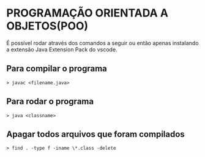 
# PROGRAMAÇÃO ORIENTADA A OBJETOS(POO)

É possível rodar através dos comandos a seguir ou então apenas instalando a extensão Java Extension Pack do vscode.

## Para compilar o programa
```
> javac <filename.java>
```

## Para rodar o programa
```
> java <classname>
```

## Apagar todos arquivos que foram compilados
```
> find . -type f -iname \*.class -delete
```
